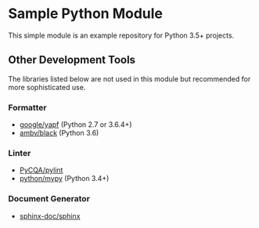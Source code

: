 # Sample Python Module
This simple module is an example repository for Python 3.5+ projects.

## Other Development Tools
The libraries listed below are not used in this module but recommended for more sophisticated use.

### Formatter
* [google/yapf](https://github.com/google/yapf) (Python 2.7 or 3.6.4+)
* [ambv/black](https://github.com/ambv/black) (Python 3.6)

### Linter
* [PyCQA/pylint](https://github.com/PyCQA/pylint)
* [python/mypy](https://github.com/python/mypy) (Python 3.4+)

### Document Generator
* [sphinx-doc/sphinx](https://github.com/sphinx-doc/sphinx)
